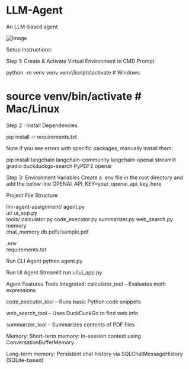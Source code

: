 # LLM-Agent
An LLM-based agent

![image](https://github.com/user-attachments/assets/aba1ea9e-8d45-4221-b968-b963e120cc46)


Setup Instructions:

Step 1: Create & Activate Virtual Environment in CMD Prompt


python -m venv venv
venv\Scripts\activate   # Windows
# source venv/bin/activate   # Mac/Linux

Step 2 : Install Dependencies

pip install -r requirements.txt

Note
if you see errors with specific packages, manually install them:

pip install langchain langchain-community langchain-openai streamlit gradio duckduckgo-search PyPDF2 openai


Step 3: Environment Variables
Create a .env file in the root directory and add the below line
OPENAI_API_KEY=your_openai_api_key_here


Project File Structure

llm-agent-assignment/
 agent.py                  
 ui/ ui_app.py             
 tools/
      calculator.py
      code_executor.py
      summarizer.py
      web_search.py
 memory                  
     chat_memory.db
 pdfs/sample.pdf

                         
 .env                    
  requirements.txt

Run CLI Agent 
python agent.py

Run UI Agent
Streamlit run ui\ui_app.py

Agent Features
Tools Integrated:
calculator_tool – Evaluates math expressions


code_executor_tool – Runs basic Python code snippets


web_search_tool – Uses DuckDuckGo to find web info


summarizer_tool – Summarizes contents of PDF files


Memory:
Short-term memory: In-session context using ConversationBufferMemory


Long-term memory: Persistent chat history via SQLChatMessageHistory (SQLite-based)
